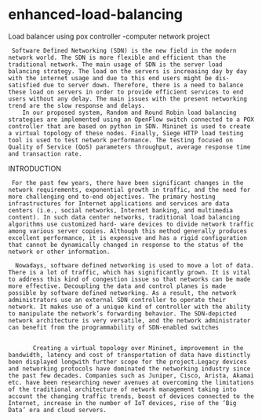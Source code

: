 # enhanced-load-balancing
Load balancer using pox controller -computer network project

     Software Defined Networking (SDN) is the new field in the modern network world. The SDN is more flexible and efficient than the traditional network. The main usage of SDN is the server load balancing strategy. The load on the servers is increasing day by day with the internet usage and due to this end users might be dis-satisfied due to server down. Therefore, there is a need to balance these load on servers in order to provide efficient services to end users without any delay. The main issues with the present networking trend are the slow response and delays.
        In our proposed system, Random and Round Robin load balancing strategies are implemented using an OpenFlow switch connected to a POX controller that are based on python in SDN. Mininet is used to create a virtual topology of these nodes. Finally, Siege HTTP load testing tool is used to test network performance. The testing focused on Quality of Service (QoS) parameters throughput, average response time and transaction rate.


INTRODUCTION 

     For the past few years, there have been significant changes in the network requirements, exponential growth in traffic, and the need for more challenging end to-end objectives. The primary hosting infrastructures for Internet applications and services are data centers (i.e., social networks, Internet banking, and multimedia content). In such data center networks, traditional load balancing algorithms use customized hard- ware devices to divide network traffic among various server copies. Although this method generally produces excellent performance, it is expensive and has a rigid configuration that cannot be dynamically changed in response to the status of the network or other information. 
     
      Nowadays, software defined networking is used to move a lot of data. There is a lot of traffic, which has significantly grown. It is vital to address this kind of congestion issue so that networks can be made more effective. Decoupling the data and control planes is made possible by software defined networking. As a result, the network administrators use an external SDN controller to operate their network. It makes use of a unique kind of controller with the ability to manipulate the network’s forwarding behavior. The SDN-depicted network architecture is very versatile, and the network administrator can benefit from the programmability of SDN-enabled switches  


           Creating a virtual topology over Mininet, improvement in the bandwidth, latency and cost of transportation of data have distinctly been displayed longwith further scope for the project.Legacy devices and networking protocols have dominated the networking industry since the past few decades. Companies such as Juniper, Cisco, Arista, Akamai etc. have been researching newer avenues at overcoming the limitations of the traditional architecture of network management taking into account the changing traffic trends, boost of devices connected to the Internet, increase in the number of IoT devices, rise of the ‘Big Data’ era and cloud servers.


